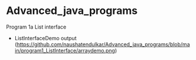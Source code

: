 # Advanced_java_programs
 Program 1a List interface
- ListInterfaceDemo output (https://github.com/naushatendulkar/Advanced_java_programs/blob/main/program1_ListInterface/arraydemo.png)
